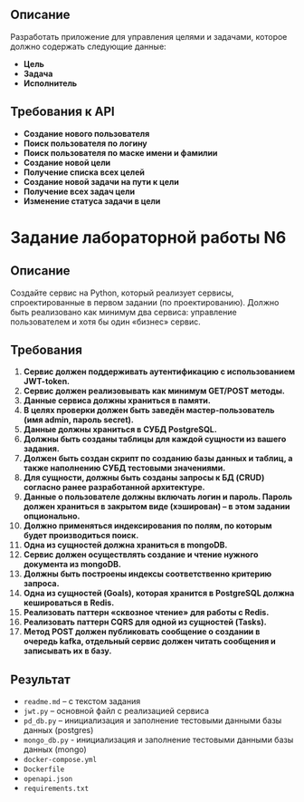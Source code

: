 ## Описание

Разработать приложение для управления целями и задачами, которое должно содержать следующие данные:

- **Цель**
- **Задача**
- **Исполнитель**

## Требования к API

- **Создание нового пользователя**
- **Поиск пользователя по логину**
- **Поиск пользователя по маске имени и фамилии**
- **Создание новой цели**
- **Получение списка всех целей**
- **Создание новой задачи на пути к цели**
- **Получение всех задач цели**
- **Изменение статуса задачи в цели**

# Задание лабораторной работы N6

## Описание

Создайте сервис на Python, который реализует сервисы, спроектированные в первом задании (по проектированию). Должно быть реализовано как минимум два сервиса: управление пользователем и хотя бы один «бизнес» сервис.

## Требования

1. **Сервис должен поддерживать аутентификацию с использованием JWT-token.**
2. **Сервис должен реализовывать как минимум GET/POST методы.**
3. **Данные сервиса должны храниться в памяти.**
4. **В целях проверки должен быть заведён мастер-пользователь (имя admin, пароль secret).**
5. **Данные должны храниться в СУБД PostgreSQL.**
6. **Должны быть созданы таблицы для каждой сущности из вашего задания.**
7. **Должен быть создан скрипт по созданию базы данных и таблиц, а также наполнению СУБД тестовыми значениями.**
8. **Для сущности, должны быть созданы запросы к БД (CRUD) согласно ранее разработанной архитектуре.**
9. **Данные о пользователе должны включать логин и пароль. Пароль должен храниться в закрытом виде (хэширован) – в этом задании опционально.**
10. **Должно применяться индексирования по полям, по которым будет производиться поиск.**
11. **Одна из сущностей должна храниться в mongoDB.**
12. **Сервис должен осуществлять создание и чтение нужного документа из mongoDB.**
13. **Должны быть построены индексы соответственно критерию запроса.**
14. **Одна из сущностей (Goals), которая хранится в PostgreSQL должна кешироваться в Redis.**
15. **Реализовать паттерн «сквозное чтение» для работы с Redis.**
16. **Реализовать паттерн CQRS для одной из сущностей (Tasks).**
17. **Метод POST должен публиковать сообщение о создании в очередь kafka, отдельный сервис должен читать сообщения и записывать их в базу.**

## Результат

- `readme.md` – с текстом задания
- `jwt.py` – основной файл с реализацией сервиса
- `pd_db.py` – инициализация и заполнение тестовыми данными базы данных (postgres)
- `mongo_db.py` - инициализация и заполнение тестовыми данными базы данных (mongo)
- `docker-compose.yml`
- `Dockerfile`
- `openapi.json`
- `requirements.txt`